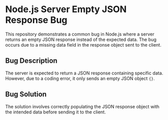# Node.js Server Empty JSON Response Bug

This repository demonstrates a common bug in Node.js where a server returns an empty JSON response instead of the expected data. The bug occurs due to a missing data field in the response object sent to the client.

## Bug Description
The server is expected to return a JSON response containing specific data. However, due to a coding error, it only sends an empty JSON object `{}`.

## Bug Solution
The solution involves correctly populating the JSON response object with the intended data before sending it to the client.